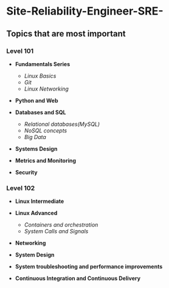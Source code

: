 # Site-Reliability-Engineer-SRE-

## Topics that are most important

### Level 101

   - **Fundamentals Series**
        - *Linux Basics*
        - *Git*
        - *Linux Networking*
   
   - **Python and Web**
 
   - **Databases and SQL**
       - *Relational databases(MySQL)*
       - *NoSQL concepts*
       - *Big Data*
   
   - **Systems Design**

   - **Metrics and Monitoring**

   - **Security**


### Level 102

   - **Linux Intermediate**

   - **Linux Advanced**
       - *Containers and orchestration*
       - *System Calls and Signals*

   - **Networking**

   - **System Design**

   - **System troubleshooting and performance improvements**

   - **Continuous Integration and Continuous Delivery**
